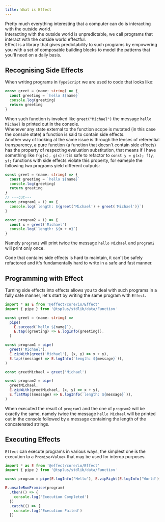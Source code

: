 ```yaml
---
title: What is Effect
---
```


Pretty much everything interesting that a computer can do is interacting with the outside world.
<br />
Interacting with the outside world is unpredictable, we call programs that interact with the outside world effectful.
<br />
Effect is a library that gives predictability to such programs by empowering you with a set of composable building blocks to model the patterns that you'll need on a daily basis.
<br />

## Recognising Side Effects

When writing programs in `TypeScript` we are used to code that looks like:

```ts twoslash
const greet = (name: string) => {
  const greeting = `hello ${name}`
  console.log(greeting)
  return greeting
}
```

When such function is invoked like `greet("Michael")` the message `hello Michael` is printed out in the console.
<br />
Whenever any state external to the function scope is mutated (in this case the console state) a function is said to contain side effects.
<br />
Another way of looking at the same issue is through the lenses of referential transparency, a pure function (a function that doesn't contain side effects) has the property of respecting evaluation substitution, that means if I have something like `f(g(x), g(x))` it is safe to refactor to `const y = g(x); f(y, y);` functions with side effects violate this property, for eameple the following two programs yield different outputs:

```ts twoslash
const greet = (name: string) => {
  const greeting = `hello ${name}`
  console.log(greeting)
  return greeting
}
// ---cut---
const program1 = () => {
  console.log(`length: ${greet('Michael') + greet('Michael')}`)
}

const program2 = () => {
  const x = greet('Michael')
  console.log(`length: ${x + x}`)
}
```

Namely `program1` will print twice the message `hello Michael` and `program2` will print only once.
<br />

Code that contains side effects is hard to maintain, it can't be safely refactored and it's fundamentally hard to write in a safe and fast manner.
<br />

## Programming with Effect

Turning side effects into effects allows you to deal with such programs in a fully safe manner, let's start by writing the same program with `Effect`.

```ts twoslash
import * as E from '@effect/core/io/Effect'
import { pipe } from '@tsplus/stdlib/data/Function'

const greet = (name: string) =>
  pipe(
    E.succeed(`hello ${name}`),
    E.tap((greeting) => E.logInfo(greeting)),
  )

const program1 = pipe(
  greet('Michael'),
  E.zipWith(greet('Michael'), (x, y) => x + y),
  E.tap((message) => E.logInfo(`length: ${message}`)),
)

const greetMichael = greet('Michael')

const program2 = pipe(
  greetMichael,
  E.zipWith(greetMichael, (x, y) => x + y),
  E.flatMap((message) => E.logInfo(`length: ${message}`)),
)
```

When executed the result of `program1` and the one of `program2` will be exactly the same, namely twice the message `hello Michael` will be printed out in the console followed by a message containing the length of the concatenated strings.
<br />

## Executing Effects

`Effect` can execute programs in various ways, the simplest one is the execution to a `Promise<Value>` that may be used for interop purposes.

```ts twoslash
import * as E from '@effect/core/io/Effect'
import { pipe } from '@tsplus/stdlib/data/Function'

const program = pipe(E.logInfo('Hello'), E.zipRight(E.logInfo('World')))

E.unsafeRunPromise(program)
  .then(() => {
    console.log('Execution Completed')
  })
  .catch(() => {
    console.log('Execution Failed')
  })
```
